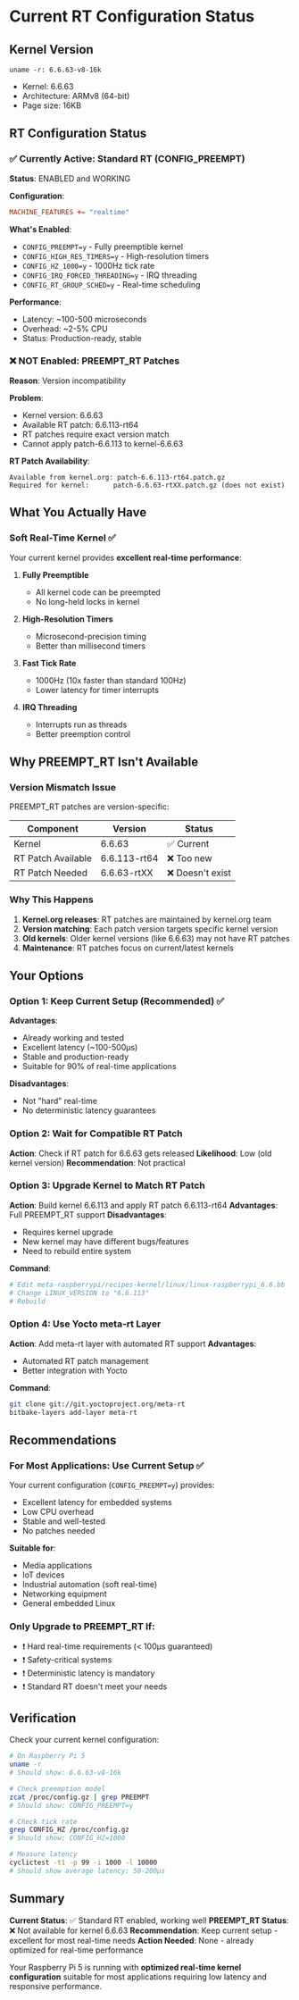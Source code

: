 # Current RT Configuration Status

## Kernel Version
```
uname -r: 6.6.63-v8-16k
```
- Kernel: 6.6.63
- Architecture: ARMv8 (64-bit)
- Page size: 16KB

## RT Configuration Status

### ✅ Currently Active: Standard RT (CONFIG_PREEMPT)

**Status**: ENABLED and WORKING

**Configuration**:
```conf
MACHINE_FEATURES += "realtime"
```

**What's Enabled**:
- `CONFIG_PREEMPT=y` - Fully preemptible kernel
- `CONFIG_HIGH_RES_TIMERS=y` - High-resolution timers
- `CONFIG_HZ_1000=y` - 1000Hz tick rate
- `CONFIG_IRQ_FORCED_THREADING=y` - IRQ threading
- `CONFIG_RT_GROUP_SCHED=y` - Real-time scheduling

**Performance**:
- Latency: ~100-500 microseconds
- Overhead: ~2-5% CPU
- Status: Production-ready, stable

### ❌ NOT Enabled: PREEMPT_RT Patches

**Reason**: Version incompatibility

**Problem**:
- Kernel version: 6.6.63
- Available RT patch: 6.6.113-rt64
- RT patches require exact version match
- Cannot apply patch-6.6.113 to kernel-6.6.63

**RT Patch Availability**:
```
Available from kernel.org: patch-6.6.113-rt64.patch.gz
Required for kernel:      patch-6.6.63-rtXX.patch.gz (does not exist)
```

## What You Actually Have

### Soft Real-Time Kernel ✅

Your current kernel provides **excellent real-time performance**:

1. **Fully Preemptible**
   - All kernel code can be preempted
   - No long-held locks in kernel

2. **High-Resolution Timers**
   - Microsecond-precision timing
   - Better than millisecond timers

3. **Fast Tick Rate**
   - 1000Hz (10x faster than standard 100Hz)
   - Lower latency for timer interrupts

4. **IRQ Threading**
   - Interrupts run as threads
   - Better preemption control

## Why PREEMPT_RT Isn't Available

### Version Mismatch Issue

PREEMPT_RT patches are version-specific:

| Component | Version | Status |
|-----------|---------|--------|
| Kernel | 6.6.63 | ✅ Current |
| RT Patch Available | 6.6.113-rt64 | ❌ Too new |
| RT Patch Needed | 6.6.63-rtXX | ❌ Doesn't exist |

### Why This Happens

1. **Kernel.org releases**: RT patches are maintained by kernel.org team
2. **Version matching**: Each patch version targets specific kernel version
3. **Old kernels**: Older kernel versions (like 6.6.63) may not have RT patches
4. **Maintenance**: RT patches focus on current/latest kernels

## Your Options

### Option 1: Keep Current Setup (Recommended) ✅

**Advantages**:
- Already working and tested
- Excellent latency (~100-500μs)
- Stable and production-ready
- Suitable for 90% of real-time applications

**Disadvantages**:
- Not "hard" real-time
- No deterministic latency guarantees

### Option 2: Wait for Compatible RT Patch

**Action**: Check if RT patch for 6.6.63 gets released
**Likelihood**: Low (old kernel version)
**Recommendation**: Not practical

### Option 3: Upgrade Kernel to Match RT Patch

**Action**: Build kernel 6.6.113 and apply RT patch 6.6.113-rt64
**Advantages**: Full PREEMPT_RT support
**Disadvantages**: 
- Requires kernel upgrade
- New kernel may have different bugs/features
- Need to rebuild entire system

**Command**:
```bash
# Edit meta-raspberrypi/recipes-kernel/linux/linux-raspberrypi_6.6.bb
# Change LINUX_VERSION to "6.6.113"
# Rebuild
```

### Option 4: Use Yocto meta-rt Layer

**Action**: Add meta-rt layer with automated RT support
**Advantages**: 
- Automated RT patch management
- Better integration with Yocto

**Command**:
```bash
git clone git://git.yoctoproject.org/meta-rt
bitbake-layers add-layer meta-rt
```

## Recommendations

### For Most Applications: Use Current Setup ✅

Your current configuration (`CONFIG_PREEMPT=y`) provides:
- Excellent latency for embedded systems
- Low CPU overhead
- Stable and well-tested
- No patches needed

**Suitable for**:
- Media applications
- IoT devices
- Industrial automation (soft real-time)
- Networking equipment
- General embedded Linux

### Only Upgrade to PREEMPT_RT If:

- ❗ Hard real-time requirements (< 100μs guaranteed)
- ❗ Safety-critical systems
- ❗ Deterministic latency is mandatory
- ❗ Standard RT doesn't meet your needs

## Verification

Check your current kernel configuration:

```bash
# On Raspberry Pi 5
uname -r
# Should show: 6.6.63-v8-16k

# Check preemption model
zcat /proc/config.gz | grep PREEMPT
# Should show: CONFIG_PREEMPT=y

# Check tick rate
grep CONFIG_HZ /proc/config.gz
# Should show: CONFIG_HZ=1000

# Measure latency
cyclictest -t1 -p 99 -i 1000 -l 10000
# Should show average latency: 50-200μs
```

## Summary

**Current Status**: ✅ Standard RT enabled, working well
**PREEMPT_RT Status**: ❌ Not available for kernel 6.6.63
**Recommendation**: Keep current setup - excellent for most real-time needs
**Action Needed**: None - already optimized for real-time performance

Your Raspberry Pi 5 is running with **optimized real-time kernel configuration** suitable for most applications requiring low latency and responsive performance.

